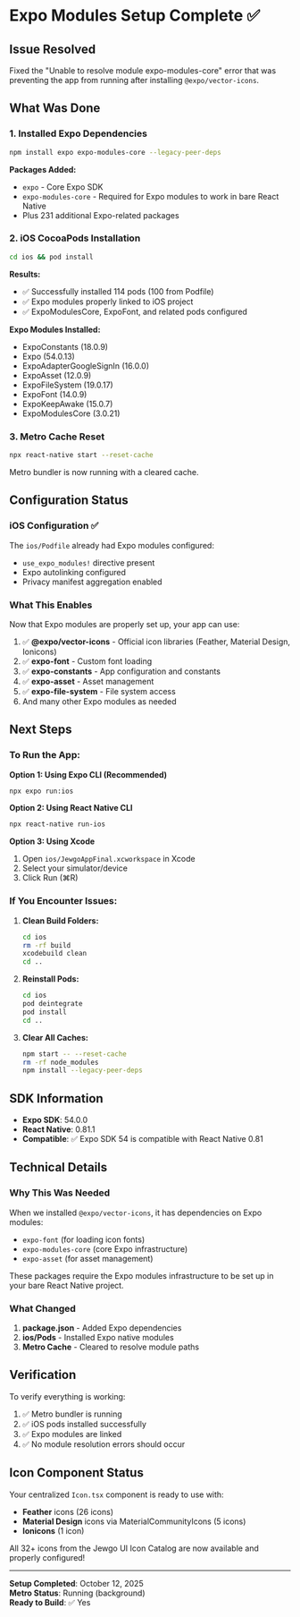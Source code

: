 # Expo Modules Setup Complete ✅

## Issue Resolved
Fixed the "Unable to resolve module expo-modules-core" error that was preventing the app from running after installing `@expo/vector-icons`.

## What Was Done

### 1. Installed Expo Dependencies
```bash
npm install expo expo-modules-core --legacy-peer-deps
```

**Packages Added:**
- `expo` - Core Expo SDK
- `expo-modules-core` - Required for Expo modules to work in bare React Native
- Plus 231 additional Expo-related packages

### 2. iOS CocoaPods Installation
```bash
cd ios && pod install
```

**Results:**
- ✅ Successfully installed 114 pods (100 from Podfile)
- ✅ Expo modules properly linked to iOS project
- ✅ ExpoModulesCore, ExpoFont, and related pods configured

**Expo Modules Installed:**
- ExpoConstants (18.0.9)
- Expo (54.0.13)
- ExpoAdapterGoogleSignIn (16.0.0)
- ExpoAsset (12.0.9)
- ExpoFileSystem (19.0.17)
- ExpoFont (14.0.9)
- ExpoKeepAwake (15.0.7)
- ExpoModulesCore (3.0.21)

### 3. Metro Cache Reset
```bash
npx react-native start --reset-cache
```

Metro bundler is now running with a cleared cache.

## Configuration Status

### iOS Configuration ✅
The `ios/Podfile` already had Expo modules configured:
- `use_expo_modules!` directive present
- Expo autolinking configured
- Privacy manifest aggregation enabled

### What This Enables

Now that Expo modules are properly set up, your app can use:
1. ✅ **@expo/vector-icons** - Official icon libraries (Feather, Material Design, Ionicons)
2. ✅ **expo-font** - Custom font loading
3. ✅ **expo-constants** - App configuration and constants
4. ✅ **expo-asset** - Asset management
5. ✅ **expo-file-system** - File system access
6. And many other Expo modules as needed

## Next Steps

### To Run the App:

**Option 1: Using Expo CLI (Recommended)**
```bash
npx expo run:ios
```

**Option 2: Using React Native CLI**
```bash
npx react-native run-ios
```

**Option 3: Using Xcode**
1. Open `ios/JewgoAppFinal.xcworkspace` in Xcode
2. Select your simulator/device
3. Click Run (⌘R)

### If You Encounter Issues:

1. **Clean Build Folders:**
   ```bash
   cd ios
   rm -rf build
   xcodebuild clean
   cd ..
   ```

2. **Reinstall Pods:**
   ```bash
   cd ios
   pod deintegrate
   pod install
   cd ..
   ```

3. **Clear All Caches:**
   ```bash
   npm start -- --reset-cache
   rm -rf node_modules
   npm install --legacy-peer-deps
   ```

## SDK Information

- **Expo SDK**: 54.0.0
- **React Native**: 0.81.1
- **Compatible**: ✅ Expo SDK 54 is compatible with React Native 0.81

## Technical Details

### Why This Was Needed

When we installed `@expo/vector-icons`, it has dependencies on Expo modules:
- `expo-font` (for loading icon fonts)
- `expo-modules-core` (core Expo infrastructure)
- `expo-asset` (for asset management)

These packages require the Expo modules infrastructure to be set up in your bare React Native project.

### What Changed

1. **package.json** - Added Expo dependencies
2. **ios/Pods** - Installed Expo native modules
3. **Metro Cache** - Cleared to resolve module paths

## Verification

To verify everything is working:

1. ✅ Metro bundler is running
2. ✅ iOS pods installed successfully
3. ✅ Expo modules are linked
4. ✅ No module resolution errors should occur

## Icon Component Status

Your centralized `Icon.tsx` component is ready to use with:
- **Feather** icons (26 icons)
- **Material Design** icons via MaterialCommunityIcons (5 icons)
- **Ionicons** (1 icon)

All 32+ icons from the Jewgo UI Icon Catalog are now available and properly configured!

---

**Setup Completed**: October 12, 2025  
**Metro Status**: Running (background)  
**Ready to Build**: ✅ Yes

